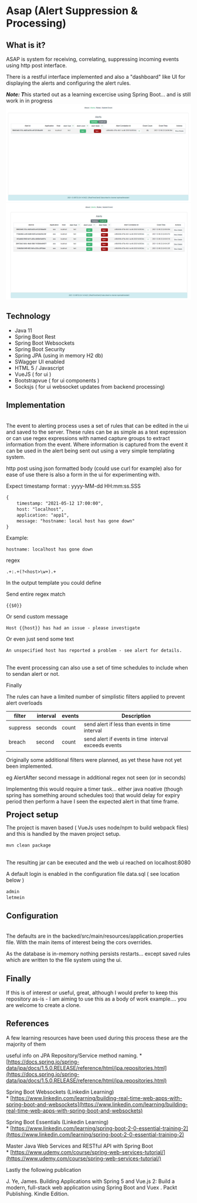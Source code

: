 # Asap (Alert Suppression & Processing)

## What is it?

ASAP is system for receiving, correlating, suppressing incoming events using http post interface.

There is a restful interface implemented and also a "dashboard" like UI for displaying the alerts and configuring the alert rules.

<b>*Note: T*</b>his started out as a learning excercise using Spring Boot... and is still work in in progress
![Example of main ui](Screenshot1.png)
![Example of main ui](Screenshot2.png)
<br>
## Technology

* Java 11
* Spring Boot Rest
* Spring Boot Websockets
* Spring Boot Security
* Spring JPA (using in memory H2 db)
* SWagger UI enabled
* HTML 5 / Javascript
* VueJS ( for ui )
* Bootstrapvue ( for ui components )
* Socksjs ( for ui websocket updates from backend processing)

## Implementation
<br>
The event to alerting process uses a set of rules that can be edited in the ui and saved to the server.
These rules can be as simple as a text expression or can use regex expressions with named capture groups to extract information from the event.
Where information is captured from the event it can be used in the alert being sent out using a very simple templating system.

http post using json formatted body (could use curl for example) also for ease of use there is also a form in the ui for experimenting with.

Expect timestamp format : yyyy-MM-dd HH:mm:ss.SSS

```
{
    timestamp: "2021-05-12 17:00:00",
    host: "localhost",
    application: "app1",
    message: "hostname: local host has gone down"
}
```

Example:


```
hostname: localhost has gone down
```

regex

```
.+:.+(?<host>\w+).+
```

In the output template you could define

Send entire regex match

```
{{$0}}
```

Or send custom message
<br>
```
Host {{host}} has had an issue - please investigate
```

Or even just send some text
<br>
```
An unspecified host has reported a problem - see alert for details.
```
<br>
The event processing can also use a set of time schedules to include when to sendan alert or not.

Finally

The rules can have a limited number of simplistic filters applied to prevent alert overloads

| filter | interval | events | Description |
| ------ | -------- | ------ | ----------- |
| suppress | seconds | count | send alert if less than events in time interval |
| breach | second | count | send alert if events in time  interval exceeds events |
|  |  |  |  |

Originally some additional filters were planned, as yet these have not yet been implemented.

eg
AlertAfter second message in additional regex not seen (or in seconds)

Implementng this would require a timer task... either java noative (though spring has something around schedules too) that would delay for expiry period then perform a have I seen the expected alert in that time frame.

<span class="colour" style="color:var(--vscode-unotes-wysH2)">**<span class="font" style="font-family:var(--vscode-editor-font-family)"><span class="size" style="font-size:22px">Project setup</span></span>**</span>

The project is maven based ( VueJs uses node/npm to build webpack files) and this is handled by the maven project setup.
<br>
```
mvn clean package
```
<br>
The resulting jar can be executed and the web ui reached on localhost:8080

A default login is enabled in the configuration file data.sql ( see location below )
<br>
```
admin
letmein
```

## Configuration
<br>
The defaults are in the backed/src/main/resources/application.properties file.
With the main items of interest being the cors overrides.

As the database is in-memory nothing persists restarts... except saved rules which are written to the file system using the ui.
<br>
## Finally

If this is of interest or useful, great, although I would prefer to keep this repository as-is - I am aiming to use this as a body of work example.... you are welcome to create a clone.
<br>
## References

A few learning resources have been used during this process these are the majority of them

useful info on JPA Repository/Service method naming.
\*  [https://docs.spring.io/spring-data/jpa/docs/1.5.0.RELEASE/reference/html/jpa.repositories.html](https://docs.spring.io/spring-data/jpa/docs/1.5.0.RELEASE/reference/html/jpa.repositories.html)

Spring Boot Websockets (Linkedin Learning)
\* [https://www.linkedin.com/learning/building-real-time-web-apps-with-spring-boot-and-websockets](https://www.linkedin.com/learning/building-real-time-web-apps-with-spring-boot-and-websockets)

Spring Boot Essentials (Linkedin Learning)
\* [https://www.linkedin.com/learning/spring-boot-2-0-essential-training-2](https://www.linkedin.com/learning/spring-boot-2-0-essential-training-2)

Master Java Web Services and RESTful API with Spring Boot
\* [https://www.udemy.com/course/spring-web-services-tutorial/](https://www.udemy.com/course/spring-web-services-tutorial/)

Lastly the following publication

J. Ye, James. Building Applications with Spring 5 and Vue.js 2: Build a modern, full-stack web application using Spring Boot and Vuex . Packt Publishing. Kindle Edition.